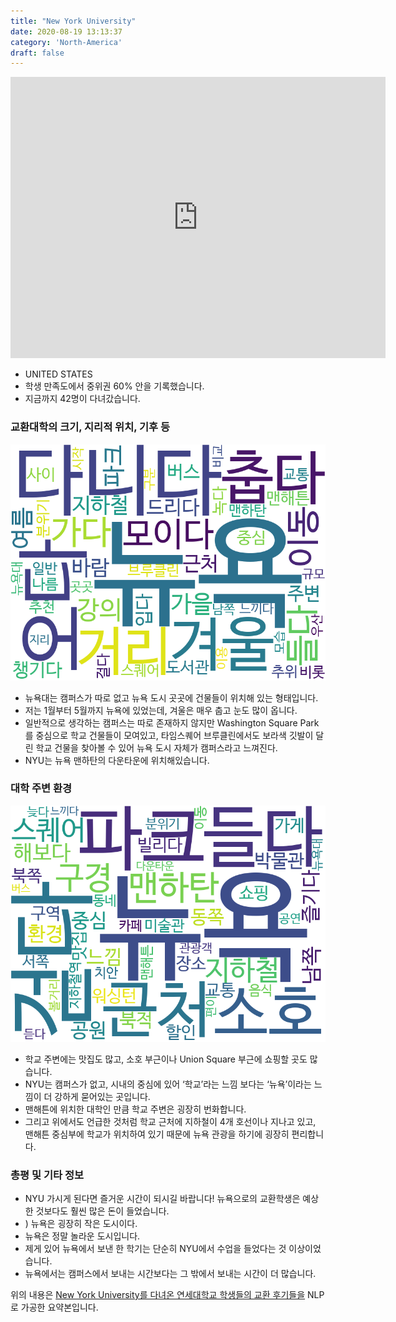 ```yaml
---
title: "New York University"
date: 2020-08-19 13:13:37
category: 'North-America'
draft: false
---
```


<iframe
width="600"
height="450"
frameborder="0" style="border:0"
src="https://www.google.com/maps/embed/v1/place?key=AIzaSyC9e1AME-pVmWC4hBpFdu5S4dKzyepa3HQ&q=New+York+University&center=40.7295134,-73.9964609&zoom=14" allowfullscreen>
</iframe>

* UNITED STATES
* 학생 만족도에서 중위권 60% 안을 기록했습니다.
* 지금까지 42명이 다녀갔습니다. 

### 교환대학의 크기, 지리적 위치, 기후 등

![gen_info-WordCloud](../univ_wordclouds_okt/gen_info/US000122_gen_info_okt.png)

* 뉴욕대는 캠퍼스가 따로 없고 뉴욕 도시 곳곳에 건물들이 위치해 있는 형태입니다.
* 저는 1월부터 5월까지 뉴욕에 있었는데, 겨울은 매우 춥고 눈도 많이 옵니다.
* 일반적으로 생각하는 캠퍼스는 따로 존재하지 않지만 Washington Square Park를 중심으로 학교 건물들이 모여있고, 타임스퀘어 브루클린에서도 보라색 깃발이 달린 학교 건물을 찾아볼 수 있어 뉴욕 도시 자체가 캠퍼스라고 느껴진다.
* NYU는 뉴욕 맨하탄의 다운타운에 위치해있습니다.


### 대학 주변 환경

![env_info-WordCloud](../univ_wordclouds_okt/env_info/US000122_env_info_okt.png)

* 학교 주변에는 맛집도 많고, 소호 부근이나 Union Square 부근에 쇼핑할 곳도 많습니다.
* NYU는 캠퍼스가 없고, 시내의 중심에 있어 ‘학교’라는 느낌 보다는 ‘뉴욕’이라는 느낌이 더 강하게 묻어있는 곳입니다.
* 맨해튼에 위치한 대학인 만큼 학교 주변은 굉장히 번화합니다.
* 그리고 위에서도 언급한 것처럼 학교 근처에 지하철이 4개 호선이나 지나고 있고, 맨해튼 중심부에 학교가 위치하여 있기 때문에 뉴욕 관광을 하기에 굉장히 편리합니다.


### 총평 및 기타 정보 
* NYU 가시게 된다면 즐거운 시간이 되시길 바랍니다! 뉴욕으로의 교환학생은 예상한 것보다도 훨씬 많은 돈이 들었습니다.
* ) 뉴욕은 굉장히 작은 도시이다.
* 뉴욕은 정말 놀라운 도시입니다.
* 제게 있어 뉴욕에서 보낸 한 학기는 단순히 NYU에서 수업을 들었다는 것 이상이었습니다.
* 뉴욕에서는 캠퍼스에서 보내는 시간보다는 그 밖에서 보내는 시간이 더 많습니다.


위의 내용은 [New York University를 다녀온 연세대학교 학생들의 교환 후기들을](http://oia.yonsei.ac.kr/partner/expReport.asp?ucode=US000122&bgbn=A) NLP로 가공한 요약본입니다. 
